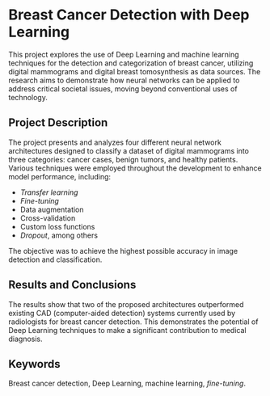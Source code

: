 # Breast Cancer Detection with Deep Learning

This project explores the use of Deep Learning and machine learning techniques for the detection and categorization of breast cancer, utilizing digital mammograms and digital breast tomosynthesis as data sources. The research aims to demonstrate how neural networks can be applied to address critical societal issues, moving beyond conventional uses of technology.

## Project Description

The project presents and analyzes four different neural network architectures designed to classify a dataset of digital mammograms into three categories: cancer cases, benign tumors, and healthy patients. Various techniques were employed throughout the development to enhance model performance, including:

- *Transfer learning*
- *Fine-tuning*
- Data augmentation
- Cross-validation
- Custom loss functions
- *Dropout*, among others

The objective was to achieve the highest possible accuracy in image detection and classification.

## Results and Conclusions

The results show that two of the proposed architectures outperformed existing CAD (computer-aided detection) systems currently used by radiologists for breast cancer detection. This demonstrates the potential of Deep Learning techniques to make a significant contribution to medical diagnosis.

## Keywords

Breast cancer detection, Deep Learning, machine learning, *fine-tuning*.
